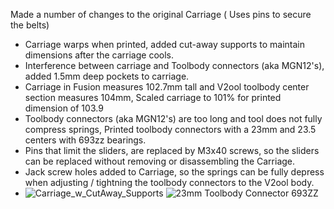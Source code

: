 Made a number of changes to the original Carriage ( Uses pins to secure the belts)
* Carriage warps when printed, added cut-away supports to maintain dimensions after the carriage cools.
* Interference between carriage and Toolbody connectors (aka MGN12's), added 1.5mm deep pockets to carriage.
* Carriage in Fusion measures 102.7mm tall and V2ool toolbody center section measures 104mm, Scaled carriage to 101% for printed dimension of 103.9
* Toolbody connectors (aka MGN12's) are too long and tool does not fully compress springs, Printed toolbody connectors with a 23mm and 23.5 centers with 693zz bearings.
* Pins that limit the sliders, are replaced by M3x40 screws, so the sliders can be replaced without removing or disassembling the Carriage.
* Jack screw holes added to Carriage, so the springs can be fully depress when adjusting / tightning the toolbody connectors to the V2ool body.
* ![Carriage_w_CutAway_Supports](https://github.com/user-attachments/assets/f7906230-d7db-4e03-b374-10ca3369e383)
![23mm Toolbody Connector 693ZZ](https://github.com/user-attachments/assets/d70bb094-33b3-4994-a87b-845bf0d37ce3)
